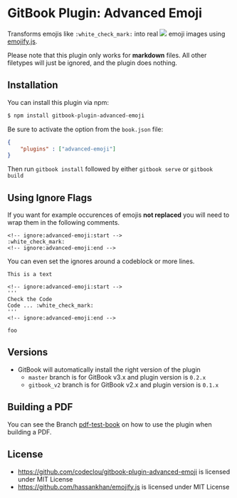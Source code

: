 # GitBook Plugin: Advanced Emoji

Transforms emojis like `:white_check_mark:` into real <img src="https://codeclou.github.io/gitbook-plugin-advanced-emoji/doc/white_check_mark_20.png"/> emoji images using [emojify.js](https://github.com/hassankhan/emojify.js).

Please note that this plugin only works for **markdown** files. All other filetypes will just be ignored, and the plugin does nothing.




































































































































<extoc></extoc>

## Installation

You can install this plugin via npm:

```bash
$ npm install gitbook-plugin-advanced-emoji
```

Be sure to activate the option from the `book.json` file:

```json
{
    "plugins" : ["advanced-emoji"]
}
```

Then run `gitbook install` followed by either `gitbook serve` or `gitbook build`


## Using Ignore Flags

If you want for example occurences of emojis **not replaced** you will need to wrap them in the following comments.

```
<!-- ignore:advanced-emoji:start -->
:white_check_mark:
<!-- ignore:advanced-emoji:end -->
```

You can even set the ignores around a codeblock or more lines.

```
This is a text

<!-- ignore:advanced-emoji:start -->
'''
Check the Code
Code ... :white_check_mark:
'''
<!-- ignore:advanced-emoji:end -->

foo
```

## Versions

  * GitBook will automatically install the right version of the plugin
    * `master` branch is for GitBook v3.x and plugin version is `0.2.x`
    * `gitbook_v2` branch is for GitBook v2.x and plugin version is `0.1.x`


## Building a PDF

You can see the Branch [pdf-test-book](https://github.com/codeclou/gitbook-plugin-advanced-emoji/tree/pdf-test-book) on how to use the plugin when building a PDF.

## License

 * https://github.com/codeclou/gitbook-plugin-advanced-emoji is licensed under MIT License
 * https://github.com/hassankhan/emojify.js is licensed under MIT License

